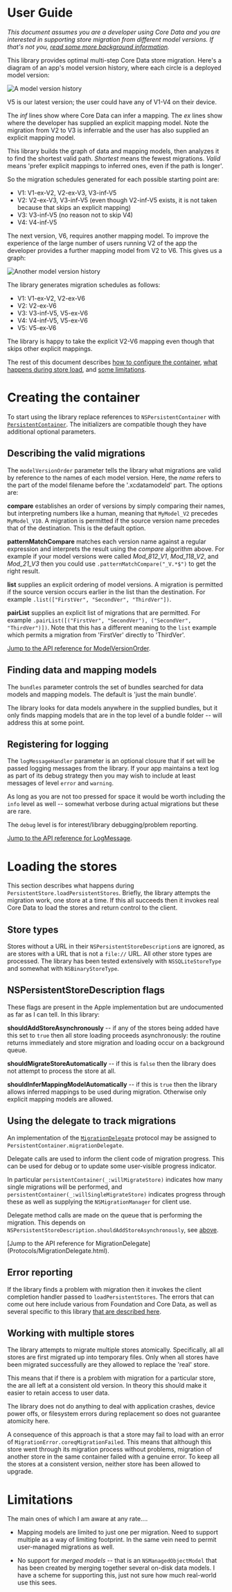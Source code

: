 <!--
TMLPersistentContainer
Usage.md
Distributed under the ISC license, see LICENSE.
-->
# User Guide

*This document assumes you are a developer using Core Data and you are
interested in supporting store migration from different model versions.
If that's not you, [read some more background information](background.html).*

This library provides optimal multi-step Core Data store migration.  Here's
a diagram of an app's model version history, where each circle is a deployed 
model version:

![A model version history](usage1.png)

V5 is our latest version; the user could have any of V1-V4 on their device.

The *inf* lines show where Core Data can infer a mapping.  The *ex* lines show
where the developer has supplied an explicit mapping model.  Note the migration
from V2 to V3 is inferrable and the user has also supplied an explicit mapping
model.

This library builds the graph of data and mapping models, then analyzes it to
find the shortest valid path.  *Shortest* means the fewest migrations.  *Valid*
means 'prefer explicit mappings to inferred ones, even if the path is longer'.

So the migration schedules generated for each possible starting point are:

 * V1: V1-ex-V2, V2-ex-V3, V3-inf-V5
 * V2: V2-ex-V3, V3-inf-V5
   (even though V2-inf-V5 exists, it is not taken because that skips an explicit mapping)
 * V3: V3-inf-V5
   (no reason not to skip V4)
 * V4: V4-inf-V5

The next version, V6, requires another mapping model.  To improve the
experience of the large number of users running V2 of the app the developer
provides a further mapping model from V2 to V6.  This gives us a graph:

![Another model version history](usage2.png)

The library generates migration schedules as follows:

 * V1: V1-ex-V2, V2-ex-V6
 * V2: V2-ex-V6
 * V3: V3-inf-V5, V5-ex-V6
 * V4: V4-inf-V5, V5-ex-V6
 * V5: V5-ex-V6

The library is happy to take the explicit V2-V6 mapping even though that skips 
other explicit mappings.

The rest of this document describes
[how to configure the container](#creating-the-container),
[what happens during store load](#loading-the-stores), and
[some limitations](#limitations).

# Creating the container

To start using the library replace references to `NSPersistentContainer`
with [`PersistentContainer`](Classes/PersistentContainer.html).  The
initializers are compatible though they have additional optional parameters.  

## Describing the valid migrations

The `modelVersionOrder` parameter tells the library what migrations are valid
by reference to the names of each model version.  Here, the *name* refers to the
part of the model filename before the '.xcdatamodeld' part.  The options are:

**compare** establishes an order of versions by simply comparing their names,
but interpreting numbers like a human, meaning that `MyModel_V2` precedes
`MyModel_V10`.  A migration is permitted if the source version name precedes
that of the destination.  This is the default option.

**patternMatchCompare** matches each version name against a regular expression
and interprets the result using the *compare* algorithm above.  For example if
your model versions were called *Mod_812_V1*, *Mod_118_V2*, and *Mod_21_V3* then
you could use `.patternMatchCompare("_V.*$")` to get the right result.

**list** supplies an explicit ordering of model versions.  A migration is
permitted if the source version occurs earlier in the list than the destination.
For example `.list(["FirstVer", "SecondVer", "ThirdVer"])`.

**pairList** supplies an explicit list of migrations that are permitted.  For
example `.pairList([("FirstVer", "SecondVer"), ("SecondVer", "ThirdVer")])`.
Note that this has a different meaning to the `list` example which permits a
migration from 'FirstVer' directly to 'ThirdVer'.

[Jump to the API reference for ModelVersionOrder](Enums/ModelVersionOrder.html).

## Finding data and mapping models

The `bundles` parameter controls the set of bundles searched for data models
and mapping models.  The default is 'just the main bundle'.

The library looks for data models anywhere in the supplied bundles, but it only
finds mapping models that are in the top level of a bundle folder -- will
address this at some point.

## Registering for logging

The `logMessageHandler` parameter is an optional closure that if set will be
passed logging messages from the library.  If your app maintains a text log as
part of its debug strategy then you may wish to include at least messages of
level `error` and `warning`.

As long as you are not too pressed for space it would be worth including the
`info` level as well -- somewhat verbose during actual migrations but these are
rare.

The `debug` level is for interest/library debugging/problem reporting.

[Jump to the API reference for LogMessage](Structs/LogMessage.html).

# Loading the stores

This section describes what happens during
`PersistentStore.loadPersistentStores`.  Briefly, the library attempts the
migration work, one store at a time.  If this all succeeds then it invokes
real Core Data to load the stores and return control to the client. 

## Store types

Stores without a URL in their `NSPersistentStoreDescription`s are ignored, as
are stores with a URL that is not a `file://` URL.  All other store types are
processed.  The library has been tested extensively with `NSSQLiteStoreType`
and somewhat with `NSBinaryStoreType`.

## NSPersistentStoreDescription flags

These flags are present in the Apple implementation but are undocumented as far
as I can tell.  In this library:

**shouldAddStoreAsynchronously** -- if any of the stores being added have this
set to `true` then all store loading proceeds asynchronously: the routine
returns immediately and store migration and loading occur on a background queue.

**shouldMigrateStoreAutomatically** -- if this is `false` then the library does
not attempt to process the store at all.

**shouldInferMappingModelAutomatically** -- if this is `true` then the library
allows inferred mappings to be used during migration.  Otherwise only explicit
mapping models are allowed.

## Using the delegate to track migrations

An implementation of the [`MigrationDelegate`](Protocols/MigrationDelegate.html)
protocol may be assigned to `PersistentContainer.migrationDelegate`.

Delegate calls are used to inform the client code of migration progress.  This
can be used for debug or to update some user-visible progress indicator.

In particular `persistentContainer(_:willMigrateStore)` indicates how many
single migrations will be performed, and
`persistentContainer(_:willSingleMigrateStore)` indicates progress through these
as well as supplying the `NSMigrationManager` for client use.

Delegate method calls are made on the queue that is performing the migration.
This depends on `NSPersistentStoreDescription.shouldAddStoreAsynchronously`,
see [above](#nspersistentstoredescription-flags).

[Jump to the API reference for MigrationDelegate]
(Protocols/MigrationDelegate.html).

## Error reporting

If the library finds a problem with migration then it invokes the client
completion handler passed to `loadPersistentStores`.  The errors that can come
out here include various from Foundation and Core Data, as well as several
specific to this library [that are described here](Enums/MigrationError.html).

## Working with multiple stores

The library attempts to migrate multiple stores atomically.  Specifically, all
all stores are first migrated up into temporary files.  Only when all stores
have been migrated successfully are they allowed to replace the 'real' store.

This means that if there is a problem with migration for a particular store,
the are all left at a consistent old version.  In theory this should make it
easier to retain access to user data.

The library does not do anything to deal with application crashes, device
power offs, or filesystem errors during replacement so does not guarantee
atomicity here.

A consequence of this approach is that a store may fail to load with an error
of `MigrationError.coreqMigrationFailed`.  This means that although this store
went through its migration process without problems, migration of another store
in the same container failed with a genuine error.  To keep all the stores at
a consistent version, neither store has been allowed to upgrade.

# Limitations

The main ones of which I am aware at any rate....

* Mapping models are limited to just one per migration.  Need to support
  multiple as a way of limiting footprint.  In the same vein need to permit
  user-managed migrations as well.

* No support for *merged models* -- that is an `NSManagedObjectModel` that has
  been created by merging together several on-disk data models.  I have a
  scheme for supporting this, just not sure how much real-world use this sees.
